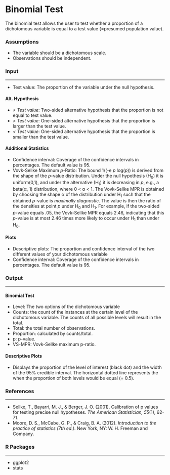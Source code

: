 Binomial Test
====
The binomial test allows the user to test whether a proportion of a dichotomous variable is equal to a test value (=presumed population value).

### Assumptions
- The variable should be a dichotomous scale.
- Observations should be independent.

### Input 
----
- Test value: The proportion of the variable under the null hypothesis.

#### Alt. Hypothesis
- *&ne; Test value*: Two-sided alternative hypothesis that the proportion is not equal to test value.
- *&gt; Test value*: One-sided alternative hypothesis that the proportion is larger than the test value.
- *&lt; Test value*: One-sided alternative hypothesis that the proportion is smaller than the test value.

#### Additional Statistics
- Confidence interval: Coverage of the confidence intervals in percentages. The default value is 95.
- Vovk-Sellke Maximum *p*-Ratio: The bound 1/(-e *p* log(*p*)) is derived from the shape of the *p*-value distribution. Under the null hypothesis (H<sub>0</sub>) it is uniform(0,1), and under the alternative (H<sub>1</sub>) it is decreasing in *p*, e.g., a beta(&#945;, 1) distribution, where 0 < &#945; < 1. The Vovk-Sellke MPR is obtained by choosing the shape &#945; of the distribution under H<sub>1</sub> such that the obtained *p*-value is *maximally diagnostic*. The value is then the ratio of the densities at point *p* under H<sub>0</sub> and H<sub>1</sub>.
For example, if the two-sided *p*-value equals .05, the Vovk-Sellke MPR equals 2.46, indicating that this *p*-value is at most 2.46 times more likely to occur under H<sub>1</sub> than under H<sub>0</sub>.

#### Plots
- Descriptive plots: The proportion and confidence interval of the two different values of your dichotomous variable
- Confidence interval: Coverage of the confidence intervals in percentages. The default value is 95.

### Output
-----------
#### Binomial Test
- Level: The two options of the dichotomous variable
- Counts: the count of the instances at the certain level of the dichotomous variable. The counts of all possible levels will result in the total.
- Total: the total number of observations.
- Proportion: calculated by counts/total.
- p: p-value.
- VS-MPR: Vovk-Sellke maximum p-ratio.

#### Descriptive Plots
- Displays the proportion of the level of interest (black dot) and the width of the 95% credible interval. The horizontal dotted line represents the when the proportion of both levels would be equal (= 0.5).

### References
---
- Sellke, T., Bayarri, M. J., & Berger, J. O. (2001). Calibration of p values for testing precise null hypotheses. *The American Statistician, 55*(1), 62-71.
- Moore, D. S., McCabe, G. P., & Craig, B. A. (2012). *Introduction to the practice of statistics (7th ed.)*. New York, NY: W. H. Freeman and Company.

### R Packages
---
- ggplot2
- stats
